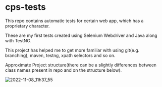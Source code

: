 # cps-tests
This repo contains automatic tests for certain web app, which has a proprietary character. 

These are my first tests created using Selenium Webdriver and Java along with TestNG. 

This project has helped me to get more familiar with using git(e.g. branching), maven, testng, xpath selectors and so on. 

Approximate Project structure(there can be a slightly differences between class names present in repo and on the structure below). 

![2022-11-08_11h37_55](https://user-images.githubusercontent.com/99602564/200543101-2411bf1d-cfcc-4f0f-b241-9bbbe4c26e45.png)
